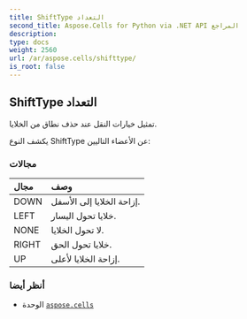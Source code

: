 ```yaml
---
title: ShiftType التعداد
second_title: Aspose.Cells for Python via .NET API المراجع
description:
type: docs
weight: 2560
url: /ar/aspose.cells/shifttype/
is_root: false
---
```

##  ShiftType التعداد
تمثيل خيارات النقل عند حذف نطاق من الخلايا.



يكشف النوع ShiftType عن الأعضاء التاليين:

###  مجالات
| مجال| وصف|
| :- | :- |
| DOWN | إزاحة الخلايا إلى الأسفل.|
| LEFT | خلايا تحول اليسار.|
| NONE | لا تحول الخلايا.|
| RIGHT | خلايا تحول الحق.|
| UP | إزاحة الخلايا لأعلى.|



###  أنظر أيضا
* الوحدة [`aspose.cells`](..)
